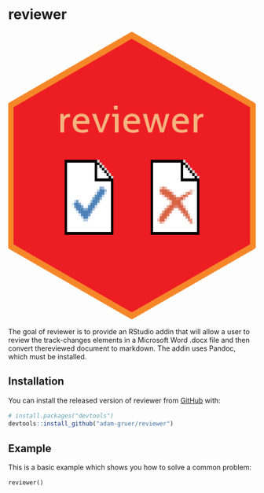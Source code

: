
<!-- README.md is generated from README.Rmd. Please edit that file -->
reviewer
========

![reviewer hex sticker](inst/figures/reviewer.png "Package hex sticker")

The goal of reviewer is to provide an RStudio addin that will allow a user to review the track-changes elements in a Microsoft Word .docx file and then convert thereviewed document to markdown. The addin uses Pandoc, which must be installed.

Installation
------------

You can install the released version of reviewer from [GitHub](https://github.com/) with:

``` r
# install.packages("devtools")
devtools::install_github("adam-gruer/reviewer")
```

Example
-------

This is a basic example which shows you how to solve a common problem:

    reviewer()
